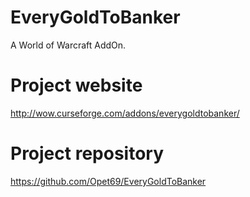 # EveryGoldToBanker
A World of Warcraft AddOn.

# Project website
http://wow.curseforge.com/addons/everygoldtobanker/

# Project repository
https://github.com/Opet69/EveryGoldToBanker
